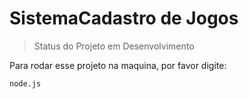# SistemaCadastro de Jogos

> Status do Projeto em Desenvolvimento

Para rodar esse projeto na maquina, por favor digite:
```
node.js
```

